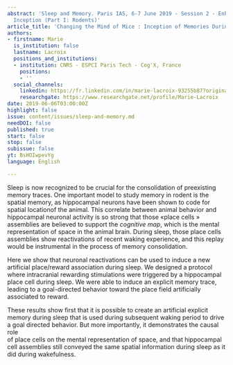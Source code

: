 ```yaml
---
abstract: 'Sleep and Memory. Paris IAS, 6-7 June 2019 - Session 2 - Enhancement and
  Inception (Part I: Rodents)'
article_title: 'Changing the Mind of Mice : Inception of Memories During Sleep'
authors:
- firstname: Marie
  is_institution: false
  lastname: Lacroix
  positions_and_institutions:
  - institution: CNRS - ESPCI Paris Tech - Cog'X, France
    positions:
    - ''
  social_channels:
    linkedin: https://fr.linkedin.com/in/marie-lacroix-93255b87?original_referer=https%3A%2F%2Fwww.google.com%2F
    researchgate: https://www.researchgate.net/profile/Marie-Lacroix
date: 2019-06-06T03:00:00Z
highlight: false
issue: content/issues/sleep-and-memory.md
needDOI: false
published: true
start: false
stop: false
subissue: false
yt: BsHOIwpevYg
language: English

---
```

Sleep is now recognized to be crucial for the consolidation of preexisting memory traces. One important model to study memory in rodent is the spatial memory, as hippocampal neurons have been shown to code for spatial locationof the animal. This correlate between animal behavior and hippocampal neuronal activity is so strong that those «place cells » assemblies are believed to support the _cognitive map_, which is the mental representation of space in the animal brain. During sleep, those place cells assemblies show reactivations of recent waking experience, and this replay would be instrumental in the process of memory consolidation.

  
Here we show that neuronal reactivations can be used to induce a new artificial place/reward association during sleep. We designed a protocol where intracranial rewarding stimulations were triggered by a hippocampal place cell during sleep. We were able to induce an explicit memory trace, leading to a goal-directed behavior toward the place field artificially associated to reward.

  
These results show first that it is possible to create an artificial explicit memory during sleep that is used during subsequent waking period to drive a goal directed behavior. But more importantly, it demonstrates the causal role  
of place cells on the mental representation of space, and that hippocampal cell assemblies still conveyed the same spatial information during sleep as it did during wakefulness.

<Youtube yt="BsHOIwpevYg" caption="Changing the Mind of Mice : Inception of Memories During Sleep" start="false" stop="false"></Youtube>